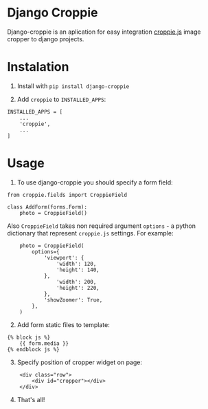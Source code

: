 # Django Croppie

Django-croppie is an aplication for easy integration [croppie.js](https://github.com/Foliotek/Croppie) image cropper to django projects. 

# Instalation

1. Install with `pip install django-croppie`

2. Add `croppie` to `INSTALLED_APPS`:

```
INSTALLED_APPS = [
    ...
    'croppie',
    ...
]
```

# Usage

1. To use django-croppie you should specify a form field:

```
from croppie.fields import CroppieField

class AddForm(forms.Form):
    photo = CroppieField()
```

Also `CroppieField` takes non required argument `options` - a python dictionary that represent `croppie.js` settings. For example:

```
    photo = CroppieField(
        options={
            'viewport': {
                'width': 120,
                'height': 140,
            }, 
                'width': 200,
                'height': 220,
            },
            'showZoomer': True,
        },
    )
```
2. Add form static files to template:

```
{% block js %}
    {{ form.media }}
{% endblock js %}
```

3. Specify position of cropper widget on page:

```
    <div class="row">
        <div id="cropper"></div>
    </div>
```

4. That's all!
